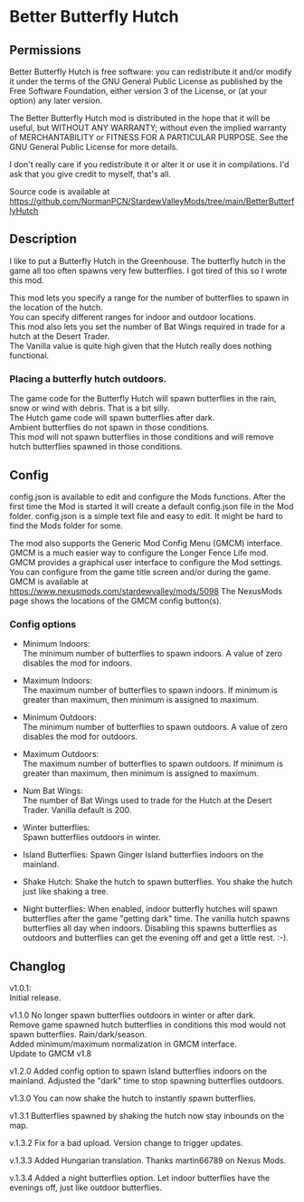 # Better Butterfly Hutch

## Permissions

Better Butterfly Hutch is free software: you can redistribute it and/or modify it under the terms of the GNU General Public License
as published by the Free Software Foundation, either version 3 of the License, or (at your option) any later version.

The Better Butterfly Hutch mod is distributed in the hope that it will be useful, but WITHOUT ANY WARRANTY;
without even the implied warranty of MERCHANTABILITY or FITNESS FOR A PARTICULAR PURPOSE.
See the GNU General Public License for more details.

I don't really care if you redistribute it or alter it or use it in compilations.
I'd ask that you give credit to myself, that's all.

Source code is available at
https://github.com/NormanPCN/StardewValleyMods/tree/main/BetterButterflyHutch

## Description

I like to put a Butterfly Hutch in the Greenhouse. The butterfly hutch in the game all too often spawns very few butterflies. I got tired of this so I wrote this mod.

This mod lets you specify a range for the number of butterflies to spawn in the location of the hutch.  
You can specify different ranges for indoor and outdoor locations.  
This mod also lets you set the number of Bat Wings required in trade for a hutch at the Desert Trader.  
The Vanilla value is quite high given that the Hutch really does nothing functional.

### Placing a butterfly hutch outdoors.
The game code for the Butterfly Hutch will spawn butterflies in the rain, snow or wind with debris. That is a bit silly.  
The Hutch game code will spawn butterflies after dark.  
Ambient butterflies do not spawn in those conditions.  
This mod will not spawn butterflies in those conditions and will remove hutch butterflies spawned in those conditions.

## Config

config.json is available to edit and configure the Mods functions.
 After the first time the Mod is started it will create a default config.json file in the Mod folder.
 config.json is a simple text file and easy to edit. It might be hard to find the Mods folder for some.

The mod also supports the Generic Mod Config Menu (GMCM) interface.
GMCM is a much easier way to configure the Longer Fence Life mod.
GMCM provides a graphical user interface to configure the Mod settings.
You can configure from the game title screen and/or during the game.
GMCM is available at https://www.nexusmods.com/stardewvalley/mods/5098
The NexusMods page shows the locations of the GMCM config button(s).

### Config options

- Minimum Indoors:  
The minimum number of butterflies to spawn indoors.  A value of zero disables the mod for indoors.

- Maximum Indoors:  
The maximum number of butterflies to spawn indoors. If minimum is greater than maximum, then minimum is assigned to maximum.  

- Minimum Outdoors:  
The minimum number of butterflies to spawn outdoors.  A value of zero disables the mod for outdoors.

- Maximum Outdoors:  
The maximum number of butterflies to spawn outdoors. If minimum is greater than maximum, then minimum is assigned to maximum.  

- Num Bat Wings:  
The number of Bat Wings used to trade for the Hutch at the Desert Trader. Vanilla default is 200.  

- Winter butterflies:  
Spawn butterflies outdoors in winter.  

- Island Butterflies:
Spawn Ginger Island butterflies indoors on the mainland.

- Shake Hutch:
Shake the hutch to spawn butterflies. You shake the hutch just like shaking a tree.

- Night butterflies:
When enabled, indoor butterfly hutches will spawn butterflies after the game "getting dark" time. The vanilla hutch spawns butterflies all day when indoors. Disabling this spawns butterflies as outdoors and butterflies can get the evening off and get a little rest. :-).

## Changlog

v1.0.1:  
 Initial release. 

 v1.1.0
 No longer spawn butterflies outdoors in winter or after dark.  
 Remove game spawned hutch butterflies in conditions this mod would not spawn butterflies. Rain/dark/season.  
 Added minimum/maximum normalization in GMCM interface.  
 Update to GMCM v1.8
 
 v1.2.0
 Added config option to spawn Island butterflies indoors on the mainland.
 Adjusted the "dark" time to stop spawning butterflies outdoors.

 v1.3.0
 You can now shake the hutch to instantly spawn butterflies.

 v1.3.1
 Butterflies spawned by shaking the hutch now stay inbounds on the map.

 v.1.3.2
 Fix for a bad upload. Version change to trigger updates.

 v.1.3.3
 Added Hungarian translation. Thanks martin66789 on Nexus Mods.

 v.1.3.4
 Added a night butterflies option. Let indoor butterflies have the evenings off, just like outdoor butterflies.
